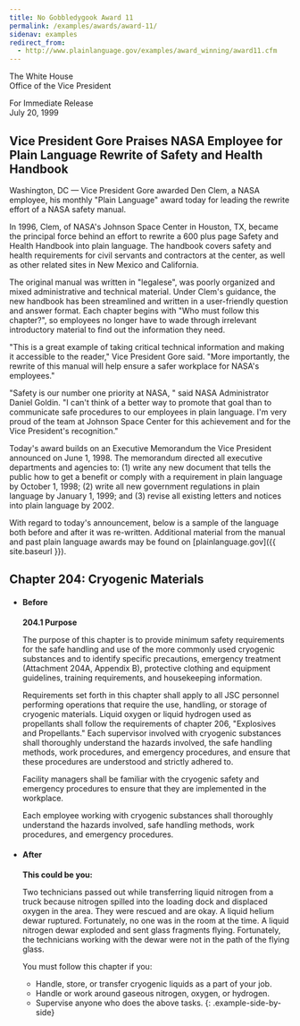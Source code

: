 ```yaml
---
title: No Gobbledygook Award 11
permalink: /examples/awards/award-11/
sidenav: examples
redirect_from:
  - http://www.plainlanguage.gov/examples/award_winning/award11.cfm
---
```


The White House  
Office of the Vice President

For Immediate Release  
July 20, 1999

## Vice President Gore Praises NASA Employee for Plain Language Rewrite of Safety and Health Handbook

Washington, DC — Vice President Gore awarded Den Clem, a NASA employee, his monthly "Plain Language" award today for leading the rewrite effort of a NASA safety manual.

In 1996, Clem, of NASA's Johnson Space Center in Houston, TX, became the principal force behind an effort to rewrite a 600 plus page Safety and Health Handbook into plain language. The handbook covers safety and health requirements for civil servants and contractors at the center, as well as other related sites in New Mexico and California.

The original manual was written in "legalese", was poorly organized and mixed administrative and technical material. Under Clem's guidance, the new handbook has been streamlined and written in a user-friendly question and answer format. Each chapter begins with "Who must follow this chapter?", so employees no longer have to wade through irrelevant introductory material to find out the information they need.

"This is a great example of taking critical technical information and making it accessible to the reader," Vice President Gore said. "More importantly, the rewrite of this manual will help ensure a safer workplace for NASA's employees."

"Safety is our number one priority at NASA, " said NASA Administrator Daniel Goldin. "I can't think of a better way to promote that goal than to communicate safe procedures to our employees in plain language. I'm very proud of the team at Johnson Space Center for this achievement and for the Vice President's recognition."

Today's award builds on an Executive Memorandum the Vice President announced on June 1, 1998. The memorandum directed all executive departments and agencies to: (1) write any new document that tells the public how to get a benefit or comply with a requirement in plain language by October 1, 1998; (2) write all new government regulations in plain language by January 1, 1999; and (3) revise all existing letters and notices into plain language by 2002.

With regard to today's announcement, below is a sample of the language both before and after it was re-written. Additional material from the manual and past plain language awards may be found on [plainlanguage.gov]({{ site.baseurl }}).

## Chapter 204: Cryogenic Materials

* #### Before

  **204.1 Purpose**

  The purpose of this chapter is to provide minimum safety requirements for the safe handling and use of the more commonly used cryogenic substances and to identify specific precautions, emergency treatment (Attachment 204A, Appendix B), protective clothing and equipment guidelines, training requirements, and housekeeping information.

  Requirements set forth in this chapter shall apply to all JSC personnel performing operations that require the use, handling, or storage of cryogenic materials. Liquid oxygen or liquid hydrogen used as propellants shall follow the requirements of chapter 206, "Explosives and Propellants." Each supervisor involved with cryogenic substances shall thoroughly understand the hazards involved, the safe handling methods, work procedures, and emergency procedures, and ensure that these procedures are understood and strictly adhered to.

  Facility managers shall be familiar with the cryogenic safety and emergency procedures to ensure that they are implemented in the workplace.

  Each employee working with cryogenic substances shall thoroughly understand the hazards involved, safe handling methods, work procedures, and emergency procedures.

* #### After

  **This could be you:**

  Two technicians passed out while transferring liquid nitrogen from a truck because nitrogen spilled into the loading dock and displaced oxygen in the area. They were rescued and are okay. A liquid helium dewar ruptured. Fortunately, no one was in the room at the time. A liquid nitrogen dewar exploded and sent glass fragments flying. Fortunately, the technicians working with the dewar were not in the path of the flying glass.

  You must follow this chapter if you:

  - Handle, store, or transfer cryogenic liquids as a part of your job.
  - Handle or work around gaseous nitrogen, oxygen, or hydrogen.
  - Supervise anyone who does the above tasks.
{: .example-side-by-side}
